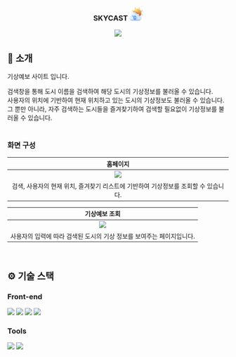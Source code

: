 <div align="center">

<!-- logo -->
### SKYCAST <img src="https://github.com/tjdwns1904/weather-forecast/blob/main/public/weather-app.png" width="30"/>

[<img src="https://img.shields.io/badge/프로젝트 기간-2023.06.01~2023.08.30 & 2025.02.01~2025.02.24-blue?style=flat&logo=&logoColor=white" />]()

</div> 

## 📝 소개
기상예보 사이트 입니다.    
   
검색창을 통해 도시 이름을 검색하여 해당 도시의 기상정보를 불러올 수 있습니다.   
사용자의 위치에 기반하여 현재 위치하고 있는 도시의 기상정보도 불러올 수 있습니다.   
그 뿐만 아니라, 자주 검색하는 도시들을 즐겨찾기하여 검색할 필요없이 기상정보를 불러올 수 있습니다.   
<br />

### 화면 구성
|홈페이지|
|:---:|
|<img src="https://github.com/user-attachments/assets/51be65ca-08ed-437a-936f-f60d1c774a82" width="450"/>|
|검색, 사용자의 현재 위치, 즐겨찾기 리스트에 기반하여 기상정보를 조회할 수 있습니다.|


|기상예보 조회|
|:---:|
|<img src="https://github.com/user-attachments/assets/ea5e5952-f447-456f-a83d-95a31d5c1bd7" width="450"/>|
|사용자의 입력에 따라 검색된 도시의 기상 정보를 보여주는 페이지입니다.|

<br />

## ⚙ 기술 스택
### Front-end
<div>
<img src="https://github.com/yewon-Noh/readme-template/blob/main/skills/TypeScript.png?raw=true" width="80">
<img src="https://github.com/yewon-Noh/readme-template/blob/main/skills/React.png?raw=true" width="80">
<img src="https://github.com/yewon-Noh/readme-template/blob/main/skills/Bootstrap.png?raw=true" width="80">
<img src="https://github.com/yewon-Noh/readme-template/blob/main/skills/HTMLCSS.png?raw=true" width="80">
</div>

### Tools
<div>
<img src="https://github.com/yewon-Noh/readme-template/blob/main/skills/Github.png?raw=true" width="80">
<img src="https://github.com/yewon-Noh/readme-template/blob/main/skills/Notion.png?raw=true" width="80">
</div>
